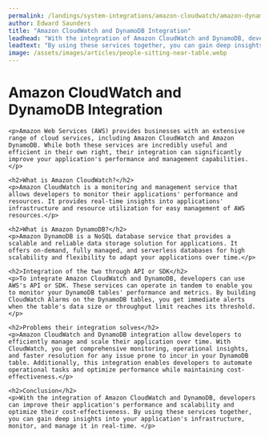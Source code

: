 ```yaml
---
permalink: /landings/system-integrations/amazon-cloudwatch/amazon-dynamodb
author: Edward Saunders
title: "Amazon CloudWatch and DynamoDB Integration"
leadhead: "With the integration of Amazon CloudWatch and DynamoDB, developers can improve their application's performance and scalability and optimize their cost-effectiveness"
leadtext: "By using these services together, you can gain deep insights into your application's infrastructure, monitor, and manage it in real-time."
image: /assets/images/articles/people-sitting-near-table.webp
---
```

<div class="arttext">	<h1>Amazon CloudWatch and DynamoDB Integration</h1>
    
    <p>Amazon Web Services (AWS) provides businesses with an extensive range of cloud services, including Amazon CloudWatch and Amazon DynamoDB. While both these services are incredibly useful and efficient in their own right, their integration can significantly improve your application's performance and management capabilities.</p>

    <h2>What is Amazon CloudWatch?</h2>
    <p>Amazon CloudWatch is a monitoring and management service that allows developers to monitor their applications' performance and resources. It provides real-time insights into applications' infrastructure and resource utilization for easy management of AWS resources.</p>

    <h2>What is Amazon DynamoDB?</h2>
    <p>Amazon DynamoDB is a NoSQL database service that provides a scalable and reliable data storage solution for applications. It offers on-demand, fully managed, and serverless databases for high scalability and flexibility to adapt your applications over time.</p>

    <h2>Integration of the two through API or SDK</h2>
    <p>To integrate Amazon CloudWatch and DynamoDB, developers can use AWS's API or SDK. These services can operate in tandem to enable you to monitor your DynamoDB tables' performance and metrics. By building CloudWatch Alarms on the DynamoDB tables, you get immediate alerts when the table's data size or throughput limit reaches its threshold. </p>

    <h2>Problems their integration solves</h2>
    <p>Amazon CloudWatch and DynamoDB integration allow developers to efficiently manage and scale their application over time. With CloudWatch, you get comprehensive monitoring, operational insights, and faster resolution for any issue prone to incur in your DynamoDB table. Additionally, this integration enables developers to automate operational tasks and optimize performance while maintaining cost-effectiveness.</p>

    <h2>Conclusion</h2>
    <p>With the integration of Amazon CloudWatch and DynamoDB, developers can improve their application's performance and scalability and optimize their cost-effectiveness. By using these services together, you can gain deep insights into your application's infrastructure, monitor, and manage it in real-time. </p>
    
</div>